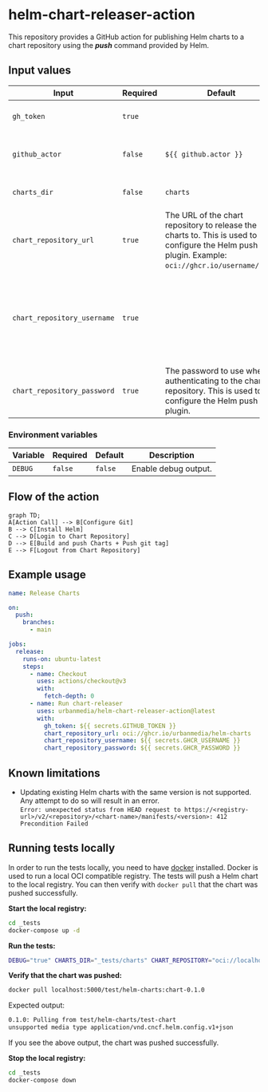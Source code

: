 # helm-chart-releaser-action

This repository provides a GitHub action for publishing Helm charts to a chart repository using the ***push*** command provided by Helm.

## Input values

| Input | Required | Default | Description |
| --- | --- | --- | --- |
| `gh_token` | `true` | | GitHub token to use for authentication. |
| `github_actor` | `false` | `${{ github.actor }}` | GitHub actor to use for git operations (git tag). |
| `charts_dir` | `false` | `charts` | Directory containing the Helm Charts. |
| `chart_repository_url` | `true` | The URL of the chart repository to release the charts to. This is used to configure the Helm push plugin. Example: `oci://ghcr.io/username/repo`. |
| `chart_repository_username` | `true` | | The username to use when authenticating to the chart repository. This is used to configure the Helm push plugin. |
| `chart_repository_password` | `true` | The password to use when authenticating to the chart repository. This is used to configure the Helm push plugin. |

### Environment variables

| Variable | Required | Default | Description |
| --- | --- | --- | --- |
| `DEBUG` | `false` | `false` | Enable debug output. |

## Flow of the action

```mermaid
graph TD;
A[Action Call] --> B[Configure Git]
B --> C[Install Helm]
C --> D[Login to Chart Repository]
D --> E[Build and push Charts + Push git tag]
E --> F[Logout from Chart Repository]
```

## Example usage

```yaml
name: Release Charts

on:
  push:
    branches:
      - main

jobs:
  release:
    runs-on: ubuntu-latest
    steps:
      - name: Checkout
        uses: actions/checkout@v3
        with:
          fetch-depth: 0
      - name: Run chart-releaser
        uses: urbanmedia/helm-chart-releaser-action@latest
        with:
          gh_token: ${{ secrets.GITHUB_TOKEN }}
          chart_repository_url: oci://ghcr.io/urbanmedia/helm-charts
          chart_repository_username: ${{ secrets.GHCR_USERNAME }}
          chart_repository_password: ${{ secrets.GHCR_PASSWORD }}
```

## Known limitations

- Updating existing Helm charts with the same version is not supported. Any attempt to do so will result in an error.</br>
  `Error: unexpected status from HEAD request to https://<registry-url>/v2/<repository>/<chart-name>/manifests/<version>: 412 Precondition Failed`

## Running tests locally

In order to run the tests locally, you need to have [docker](https://www.docker.com/) installed. Docker is used to run a local OCI compatible registry. The tests will push a Helm chart to the local registry. You can then verify with `docker pull` that the chart was pushed successfully.

**Start the local registry:**

```bash
cd _tests
docker-compose up -d
```

**Run the tests:**

```bash
DEBUG="true" CHARTS_DIR="_tests/charts" CHART_REPOSITORY="oci://localhost:5000/test/helm-charts" ./entrypoint.sh
```

**Verify that the chart was pushed:**

```bash
docker pull localhost:5000/test/helm-charts:chart-0.1.0
```

Expected output:

```bash
0.1.0: Pulling from test/helm-charts/test-chart
unsupported media type application/vnd.cncf.helm.config.v1+json
```

If you see the above output, the chart was pushed successfully.

**Stop the local registry:**

```bash
cd _tests
docker-compose down
```
